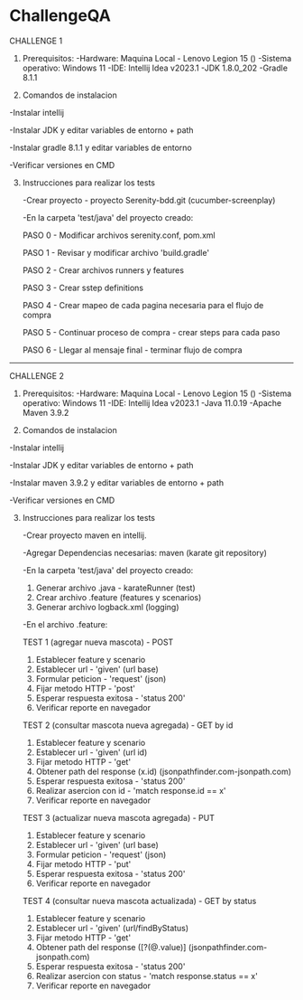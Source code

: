# ChallengeQA

CHALLENGE 1

1. Prerequisitos:
-Hardware:  Maquina Local - Lenovo Legion 15 ()
-Sistema operativo: Windows 11
-IDE: Intellij Idea v2023.1
-JDK 1.8.0_202
-Gradle 8.1.1


2. Comandos de instalacion

-Instalar intellij

-Instalar JDK y editar variables de entorno + path 

-Instalar gradle 8.1.1 y editar variables de entorno 

-Verificar versiones en CMD

3. Instrucciones para realizar los tests

	-Crear proyecto - proyecto Serenity-bdd.git (cucumber-screenplay)
	
	-En la carpeta 'test/java' del proyecto creado:

	PASO 0 - Modificar archivos serenity.conf, pom.xml

	PASO 1 - Revisar y modificar archivo 'build.gradle'

	PASO 2 - Crear archivos runners y features

	PASO 3 - Crear sstep definitions

	PASO 4 - Crear mapeo de cada pagina necesaria para el flujo de compra

	PASO 5 - Continuar proceso de compra - crear steps para cada paso 

	PASO 6 - Llegar al mensaje final - terminar flujo de compra
 -----------------------------------------------------------------------------------------------------------------------------------------------------------------
CHALLENGE 2

1. Prerequisitos:
-Hardware:  Maquina Local - Lenovo Legion 15 ()
-Sistema operativo: Windows 11
-IDE: Intellij Idea v2023.1
-Java 11.0.19
-Apache Maven 3.9.2

2. Comandos de instalacion

-Instalar intellij

-Instalar JDK y editar variables de entorno + path 

-Instalar maven 3.9.2 y editar variables de entorno + path

-Verificar versiones en CMD

3. Instrucciones para realizar los tests

	-Crear proyecto maven en intellij.

	-Agregar Dependencias necesarias: maven (karate git repository)
	
	-En la carpeta 'test/java' del proyecto creado:

	1. Generar archivo .java - karateRunner (test)
	2. Crear archivo .feature (features y scenarios)
	3. Generar archivo logback.xml (logging)

	-En el archivo .feature:

	TEST 1 (agregar nueva mascota) - POST 
	1. Establecer feature y scenario
	2. Establecer url - 'given' (url base)
	3. Formular peticion - 'request' (json)
	4. Fijar metodo HTTP - 'post'
	5. Esperar respuesta exitosa - 'status 200'
	6. Verificar reporte en navegador

	TEST 2 (consultar mascota nueva agregada) - GET by id
	1. Establecer feature y scenario
	2. Establecer url - 'given' (url id)
	3. Fijar metodo HTTP - 'get'
	4. Obtener path del response (x.id) (jsonpathfinder.com-jsonpath.com)
	5. Esperar respuesta exitosa - 'status 200'
	6. Realizar asercion con id - 'match response.id == x'
	7. Verificar reporte en navegador

	TEST 3 (actualizar nueva mascota agregada) - PUT
	1. Establecer feature y scenario
	2. Establecer url - 'given' (url base)
	3. Formular peticion - 'request' (json)
	4. Fijar metodo HTTP - 'put'
	5. Esperar respuesta exitosa - 'status 200'
	6. Verificar reporte en navegador

	TEST 4 (consultar nueva mascota actualizada)  - GET by status
	1. Establecer feature y scenario
	2. Establecer url - 'given' (url/findByStatus)
	3. Fijar metodo HTTP - 'get'
	4. Obtener path del response ([?(@.value)] (jsonpathfinder.com-jsonpath.com)
	5. Esperar respuesta exitosa - 'status 200'
	6. Realizar asercion con status - 'match response.status == x'
	7. Verificar reporte en navegador



